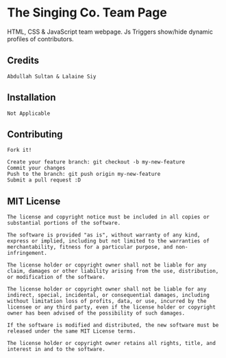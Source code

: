 # The Singing Co. Team Page

HTML, CSS &amp; JavaScript team webpage. Js Triggers show/hide dynamic profiles of contributors.  

## Credits

    Abdullah Sultan & Lalaine Siy

## Installation

    Not Applicable


## Contributing

    Fork it!

    Create your feature branch: git checkout -b my-new-feature
    Commit your changes
    Push to the branch: git push origin my-new-feature
    Submit a pull request :D



## MIT License

    The license and copyright notice must be included in all copies or substantial portions of the software.

    The software is provided "as is", without warranty of any kind, express or implied, including but not limited to the warranties of merchantability, fitness for a particular purpose, and non-infringement.

    The license holder or copyright owner shall not be liable for any claim, damages or other liability arising from the use, distribution, or modification of the software.

    The license holder or copyright owner shall not be liable for any indirect, special, incidental, or consequential damages, including without limitation loss of profits, data, or use, incurred by the licensee or any third party, even if the license holder or copyright owner has been advised of the possibility of such damages.

    If the software is modified and distributed, the new software must be released under the same MIT License terms.

    The license holder or copyright owner retains all rights, title, and interest in and to the software.
